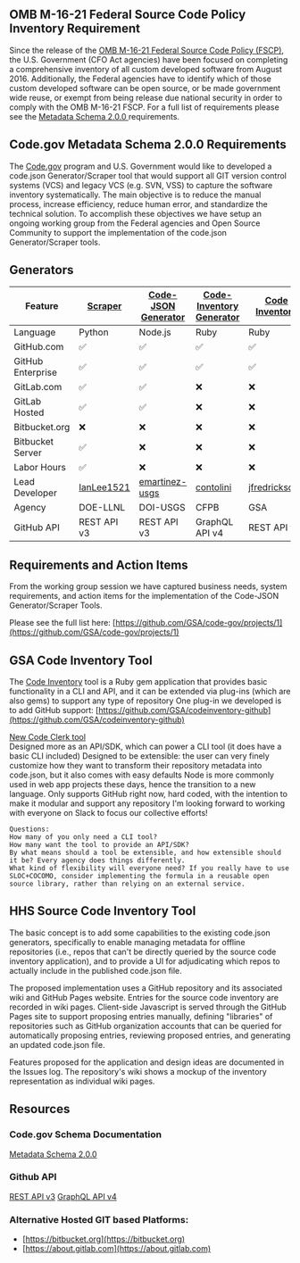 ## OMB M-16-21 Federal Source Code Policy Inventory Requirement

Since the release of the [OMB M-16-21 Federal Source Code Policy (FSCP)](https://code.gov/#/policy-guide/policy/introduction), the U.S. Government (CFO Act agencies) have been focused on completing a comprehensive inventory of all custom developed software from August 2016. Additionally, the Federal agencies have to identify which of those custom developed software can be open source, or be made government wide reuse, or exempt from being release due national security in order to comply with the OMB M-16-21 FSCP. For a full list of requirements please see the [Metadata Schema 2.0.0 ](https://code.gov/#/policy-guide/docs/compliance/inventory-code)requirements.

## Code.gov Metadata Schema 2.0.0 Requirements

The [Code.gov](https://www.code.gov) program and U.S. Government would like to developed a code.json Generator/Scraper tool that would support all GIT version control systems (VCS) and legacy VCS (e.g. SVN, VSS) to capture the software inventory systematically. The main objective is to reduce the manual process, increase efficiency, reduce human error, and standardize the technical solution. To accomplish these objectives we have setup an ongoing working group from the Federal agencies and Open Source Community to support the implementation of the code.json Generator/Scraper tools.

## Generators

Feature             | [Scraper](https://github.com/llnl/scraper) | [Code-JSON Generator](https://github.com/usgs/code-json-generator) |  [Code-Inventory Generator](https://github.com/GSA/codeinventory-github) | [Code Inventory](https://github.com/GSA/codeinventory) | [Source Code Inventory](https://github.com/HHS/Source-Code-Inventory)
--------------------|-----------------------|-----------------------|-----------------------|-----------------------|-----------------------|
Language            | Python                | Node.js | Ruby | Ruby | TBD |
GitHub.com          | :white_check_mark:    | :white_check_mark: | :white_check_mark: |  :white_check_mark: | :x: |
GitHub Enterprise   | :white_check_mark:    | :white_check_mark: | :white_check_mark: |  :white_check_mark: | :x: |
GitLab.com          | :white_check_mark:    | :white_check_mark: | :x: | :x: | :x: |
GitLab Hosted       | :white_check_mark:    | :white_check_mark: | :x: | :x: | :x: |
Bitbucket.org       | :x:                   | :x: | :x: |  :x: | :x: |
Bitbucket Server    | :white_check_mark:    | :x: | :x: |  :x: | :x: |
Labor Hours         | :white_check_mark:    | :x: | :x: | :x: | :x: |
Lead Developer		| [IanLee1521](https://github.com/IanLee1521)	| [emartinez-usgs](https://github.com/emartinez-usgs)	| [contolini](https://github.com/contolini) | [jfredrickson5](https://github.com/jfredrickson5) | [katucker](https://github.com/katucker) |
Agency					|	DOE-LLNL		|	DOI-USGS  		|	CFPB   	|  GSA	 |  HHS |
GitHub API			| REST API v3		|	REST API v3  | GraphQL API v4 |	REST API v3  | TBD |


## Requirements and Action Items

From the working group session we have captured business needs,  system requirements, and action items for the implementation of the Code-JSON Generator/Scraper Tools.

Please see the full list here: [https://github.com/GSA/code-gov/projects/1](https://github.com/GSA/code-gov/projects/1)

## GSA Code Inventory Tool

The [Code Inventory](https://github.com/GSA/codeinventory) tool is a Ruby gem application that provides basic functionality in a CLI and API, and it can be extended via plug-ins (which are also gems) to support any type of repository
One plug-in we developed is to add GitHub support: [https://github.com/GSA/codeinventory-github](https://github.com/GSA/codeinventory-github)

[New Code Clerk tool](https://github.com/GSA/code-clerk)  
Designed more as an API/SDK, which can power a CLI tool (it does have a basic CLI included)
Designed to be extensible: the user can very finely customize how they want to transform their repository metadata into code.json, but it also comes with easy defaults
Node is more commonly used in web app projects these days, hence the transition to a new language.
Only supports GitHub right now, hard coded, with the intention to make it modular and support any repository
I'm looking forward to working with everyone on Slack to focus our collective efforts!

	Questions:
	How many of you only need a CLI tool?
	How many want the tool to provide an API/SDK?
	By what means should a tool be extensible, and how extensible should it be? Every agency does things differently.
	What kind of flexibility will everyone need? If you really have to use SLOC+COCOMO, consider implementing the formula in a reusable open source library, rather than relying on an external service.

## HHS Source Code Inventory Tool

The basic concept is to add some capabilities to the existing code.json generators, specifically to enable managing metadata for offline repositories (i.e., repos that can't be directly queried by the source code inventory application), and to provide a UI for adjudicating which repos to actually include in the published code.json file.

The proposed implementation uses a GitHub repository and its associated wiki and GitHub Pages website. Entries for the source code inventory are recorded in wiki pages. Client-side Javascript is served through the GitHub Pages site to support proposing entries manually, defining "libraries" of repositories such as GitHub organization accounts that can be queried for automatically proposing entries, reviewing proposed entries, and generating an updated code.json file.

Features proposed for the application and design ideas are documented in the Issues log. The repository's wiki shows a mockup of the inventory representation as individual wiki pages.

## Resources

### Code.gov Schema Documentation

[Metadata Schema 2.0.0](https://code.gov/#/policy-guide/docs/compliance/inventory-code)

### Github API

[REST API v3](https://developer.github.com/v3/) 
[GraphQL API v4](https://developer.github.com/v4/)

### Alternative Hosted GIT based Platforms:  

* [https://bitbucket.org](https://bitbucket.org)  
* [https://about.gitlab.com](https://about.gitlab.com)
